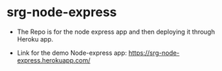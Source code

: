 # srg-node-express

+ The Repo is for the node express app and then deploying it through Heroku app.

+ Link for the demo Node-express app: https://srg-node-express.herokuapp.com/
